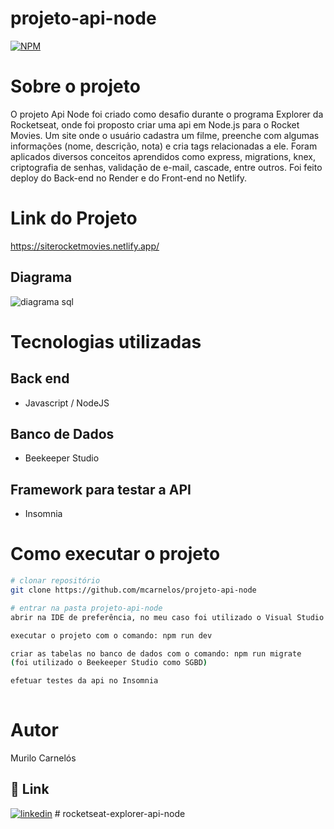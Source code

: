 # projeto-api-node
[![NPM](https://img.shields.io/npm/l/react)](https://github.com/mcarnelos/projeto-api-node/new/master/LICENSE)

# Sobre o projeto

O projeto Api Node foi criado como desafio durante o programa Explorer da Rocketseat, onde foi proposto criar uma api em Node.js para o Rocket Movies. Um site onde o usuário cadastra um filme, preenche com algumas informações (nome, descrição, nota) e cria tags relacionadas a ele. Foram aplicados diversos conceitos aprendidos como express, migrations, knex, criptografia de senhas, validação de e-mail, cascade, entre outros. Foi feito deploy do Back-end no Render e do Front-end no Netlify.

# Link do Projeto
https://siterocketmovies.netlify.app/

## Diagrama

![diagrama sql](https://user-images.githubusercontent.com/25868167/197912807-7df90c5b-3917-4789-8e1b-5f1300ccf753.png)

# Tecnologias utilizadas
## Back end
- Javascript / NodeJS

## Banco de Dados
- Beekeeper Studio

## Framework para testar a API
- Insomnia

# Como executar o projeto

```bash
# clonar repositório
git clone https://github.com/mcarnelos/projeto-api-node

# entrar na pasta projeto-api-node
abrir na IDE de preferência, no meu caso foi utilizado o Visual Studio Code.

executar o projeto com o comando: npm run dev

criar as tabelas no banco de dados com o comando: npm run migrate 
(foi utilizado o Beekeeper Studio como SGBD)

efetuar testes da api no Insomnia
 
```

# Autor

Murilo Carnelós

## 🔗 Link
[![linkedin](https://img.shields.io/badge/linkedin-0A66C2?style=for-the-badge&logo=linkedin&logoColor=white)](https://www.linkedin.com/in/murilo-carnel%C3%B3s/)
#   r o c k e t s e a t - e x p l o r e r - a p i - n o d e  
 